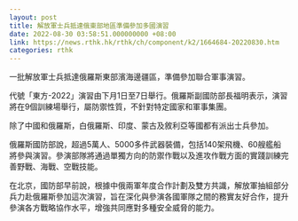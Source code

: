 ```yaml
---
layout: post
title: 解放軍士兵抵達俄東部地區準備參加多國演習
date: 2022-08-30 03:58:51.000000000 +08:00
link: https://news.rthk.hk/rthk/ch/component/k2/1664684-20220830.htm
categories: rthk
---
```


一批解放軍士兵抵達俄羅斯東部濱海邊疆區，準備參加聯合軍事演習。

代號「東方-2022」演習由下月1日至7日舉行。俄羅斯副國防部長福明表示，演習將在9個訓練場舉行，屬防禦性質，不針對特定國家和軍事集團。

除了中國和俄羅斯，白俄羅斯、印度、蒙古及敘利亞等國都有派出士兵參加。

俄羅斯國防部說，超過5萬人、5000多件武器裝備，包括140架飛機、60艘艦船將參與演習。參演部隊將通過單獨方向的防禦作戰以及進攻作戰方面的實踐訓練完善野戰、海戰、空戰技能。

在北京，國防部早前說，根據中俄兩軍年度合作計劃及雙方共識，解放軍抽組部分兵力赴俄羅斯參加這次演習，旨在深化與參演各國軍隊之間的務實友好合作，提升參演各方戰略協作水平，增強共同應對多種安全威脅的能力。
